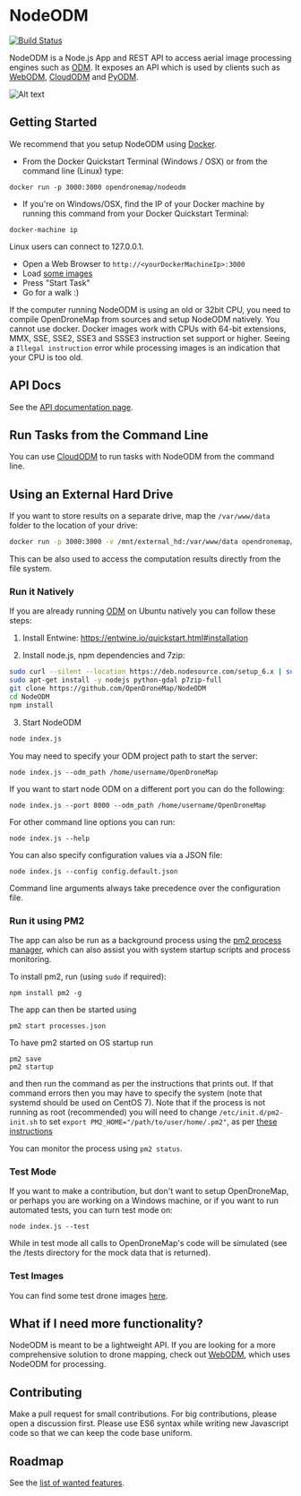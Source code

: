# NodeODM

[![Build Status](https://travis-ci.org/OpenDroneMap/NodeODM.svg?branch=master)](https://travis-ci.org/OpenDroneMap/NodeODM)

NodeODM is a Node.js App and REST API to access aerial image processing engines such as [ODM](https://github.com/OpenDroneMap/ODM). It exposes an API which is used by clients such as [WebODM](https://github.com/OpenDroneMap/WebODM), [CloudODM](https://github.com/OpenDroneMap/CloudODM) and [PyODM](https://github.com/OpenDroneMap/PyODM).

![Alt text](https://user-images.githubusercontent.com/1951843/42737899-ab31bddc-8848-11e8-97e7-4f7e938c7a76.png "NodeODM")

## Getting Started

We recommend that you setup NodeODM using [Docker](https://www.docker.com/).

* From the Docker Quickstart Terminal (Windows / OSX) or from the command line (Linux) type:
```
docker run -p 3000:3000 opendronemap/nodeodm
```

* If you're on Windows/OSX, find the IP of your Docker machine by running this command from your Docker Quickstart Terminal:

```
docker-machine ip
```

Linux users can connect to 127.0.0.1.

* Open a Web Browser to `http://<yourDockerMachineIp>:3000`
* Load [some images](https://github.com/OpenDroneMap/ODM/tree/master/tests/test_data/images)
* Press "Start Task"
* Go for a walk :)

If the computer running NodeODM is using an old or 32bit CPU, you need to compile OpenDroneMap from sources and setup NodeODM natively. You cannot use docker. Docker images work with CPUs with 64-bit extensions, MMX, SSE, SSE2, SSE3 and SSSE3 instruction set support or higher. Seeing a `Illegal instruction` error while processing images is an indication that your CPU is too old. 

## API Docs

See the [API documentation page](https://github.com/OpenDroneMap/NodeODM/blob/master/docs/index.adoc).

## Run Tasks from the Command Line

You can use [CloudODM](https://github.com/OpenDroneMap/CloudODM) to run tasks with NodeODM from the command line.

## Using an External Hard Drive

If you want to store results on a separate drive, map the `/var/www/data` folder to the location of your drive:

```bash
docker run -p 3000:3000 -v /mnt/external_hd:/var/www/data opendronemap/nodeodm
```

This can be also used to access the computation results directly from the file system.

### Run it Natively

If you are already running [ODM](https://github.com/OpenDroneMap/ODM) on Ubuntu natively you can follow these steps:

1) Install Entwine: https://entwine.io/quickstart.html#installation
 
2) Install node.js, npm dependencies and 7zip:

```bash
sudo curl --silent --location https://deb.nodesource.com/setup_6.x | sudo bash -
sudo apt-get install -y nodejs python-gdal p7zip-full
git clone https://github.com/OpenDroneMap/NodeODM
cd NodeODM
npm install
```

3) Start NodeODM

```bash
node index.js
```

You may need to specify your ODM project path to start the server:

```
node index.js --odm_path /home/username/OpenDroneMap
```

If you want to start node ODM on a different port you can do the following:

```
node index.js --port 8000 --odm_path /home/username/OpenDroneMap
```

For other command line options you can run:

```
node index.js --help
```

You can also specify configuration values via a JSON file:

```
node index.js --config config.default.json
```

Command line arguments always take precedence over the configuration file.

### Run it using PM2

The app can also be run as a background process using the [pm2 process manager](https://github.com/Unitech/pm2), which can also assist you with system startup scripts and process monitoring.

To install pm2, run (using `sudo` if required):
```shell
npm install pm2 -g
```
The app can then be started using
```shell
pm2 start processes.json
```
To have pm2 started on OS startup run
```shell
pm2 save
pm2 startup
```
and then run the command as per the instructions that prints out. If that command errors then you may have to specify the system (note that systemd should be used on CentOS 7). Note that if the process is not running as root (recommended) you will need to change `/etc/init.d/pm2-init.sh` to set `export PM2_HOME="/path/to/user/home/.pm2"`, as per [these instructions](
http://www.buildsucceeded.com/2015/solved-pm2-startup-at-boot-time-centos-7-red-hat-linux/)

You can monitor the process using `pm2 status`.

### Test Mode

If you want to make a contribution, but don't want to setup OpenDroneMap, or perhaps you are working on a Windows machine, or if you want to run automated tests, you can turn test mode on:

```
node index.js --test
```

While in test mode all calls to OpenDroneMap's code will be simulated (see the /tests directory for the mock data that is returned).

### Test Images

You can find some test drone images [here](https://github.com/dakotabenjamin/odm_data).

## What if I need more functionality?

NodeODM is meant to be a lightweight API. If you are looking for a more comprehensive solution to drone mapping, check out [WebODM](https://github.com/OpenDroneMap/WebODM), which uses NodeODM for processing.

## Contributing

Make a pull request for small contributions. For big contributions, please open a discussion first. Please use ES6 syntax while writing new Javascript code so that we can keep the code base uniform.

## Roadmap

See the [list of wanted features](https://github.com/OpenDroneMap/NodeODM/issues?q=is%3Aopen+is%3Aissue+label%3A%22new+feature%22).
